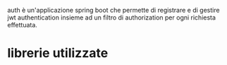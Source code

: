 auth
è un'applicazione spring boot che permette di registrare e di gestire jwt authentication 
insieme ad un filtro di authorization per ogni richiesta effettuata.

# librerie utilizzate
